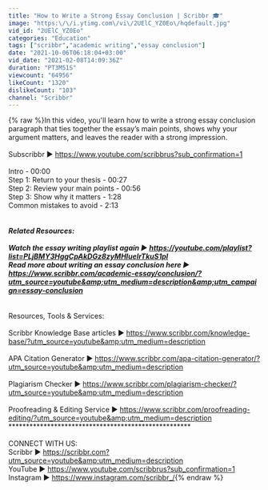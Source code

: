 ```yaml
---
title: "How to Write a Strong Essay Conclusion | Scribbr 🎓"
image: "https:\/\/i.ytimg.com\/vi\/2UElC_YZ0Eo\/hqdefault.jpg"
vid_id: "2UElC_YZ0Eo"
categories: "Education"
tags: ["scribbr","academic writing","essay conclusion"]
date: "2021-10-06T06:18:04+03:00"
vid_date: "2021-02-08T14:09:36Z"
duration: "PT3M51S"
viewcount: "64956"
likeCount: "1320"
dislikeCount: "103"
channel: "Scribbr"
---
```

{% raw %}In this video, you'll learn how to write a strong essay conclusion paragraph that ties together the essay’s main points, shows why your argument matters, and leaves the reader with a strong impression.<br /><br />Subscribbr ► <a rel="nofollow" target="blank" href="https://www.youtube.com/scribbrus?sub_confirmation=1">https://www.youtube.com/scribbrus?sub_confirmation=1</a><br /><br />Intro - 00:00<br />Step 1: Return to your thesis - 00:27<br />Step 2: Review your main points - 00:56<br />Step 3: Show why it matters - 1:28<br />Common mistakes to avoid - 2:13<br /><br />***************************************************<br />Related Resources:<br /><br />Watch the essay writing playlist again ► <a rel="nofollow" target="blank" href="https://youtube.com/playlist?list=PLjBMY3HggCpAkDGz8zyMHIueIrTkuS1pl">https://youtube.com/playlist?list=PLjBMY3HggCpAkDGz8zyMHIueIrTkuS1pl</a><br />Read more about writing an essay conclusion here ► <a rel="nofollow" target="blank" href="https://www.scribbr.com/academic-essay/conclusion/?utm_source=youtube&amp;utm_medium=description&amp;utm_campaign=essay-conclusion">https://www.scribbr.com/academic-essay/conclusion/?utm_source=youtube&amp;utm_medium=description&amp;utm_campaign=essay-conclusion</a><br /><br />***************************************************<br />Resources, Tools &amp; Services:<br /><br />Scribbr Knowledge Base articles ► <a rel="nofollow" target="blank" href="https://www.scribbr.com/knowledge-base/?utm_source=youtube&amp;utm_medium=description">https://www.scribbr.com/knowledge-base/?utm_source=youtube&amp;utm_medium=description</a><br /><br />APA Citation Generator ► <a rel="nofollow" target="blank" href="https://www.scribbr.com/apa-citation-generator/?utm_source=youtube&amp;utm_medium=description">https://www.scribbr.com/apa-citation-generator/?utm_source=youtube&amp;utm_medium=description</a><br /><br />Plagiarism Checker ► <a rel="nofollow" target="blank" href="https://www.scribbr.com/plagiarism-checker/?utm_source=youtube&amp;utm_medium=description">https://www.scribbr.com/plagiarism-checker/?utm_source=youtube&amp;utm_medium=description</a><br /><br />Proofreading &amp; Editing Service ► <a rel="nofollow" target="blank" href="https://www.scribbr.com/proofreading-editing/?utm_source=youtube&amp;utm_medium=description">https://www.scribbr.com/proofreading-editing/?utm_source=youtube&amp;utm_medium=description</a><br />****************************************************<br /><br />CONNECT WITH US:<br />Scribbr ► <a rel="nofollow" target="blank" href="https://scribbr.com?utm_source=youtube&amp;utm_medium=description">https://scribbr.com?utm_source=youtube&amp;utm_medium=description</a><br />YouTube ► <a rel="nofollow" target="blank" href="https://www.youtube.com/scribbrus?sub_confirmation=1">https://www.youtube.com/scribbrus?sub_confirmation=1</a><br />Instagram ► <a rel="nofollow" target="blank" href="https://www.instagram.com/scribbr_/">https://www.instagram.com/scribbr_/</a>{% endraw %}
